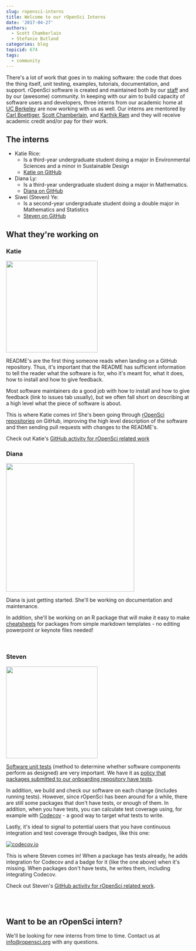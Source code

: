 ```yaml
---
slug: ropensci-interns
title: Welcome to our rOpenSci Interns
date: '2017-04-27'
authors:
  - Scott Chamberlain
  - Stefanie Butland
categories: blog
topicid: 674
tags:
  - community
---
```


There's a lot of work that goes in to making software: the code that does the thing itself, unit testing, examples, tutorials, documentation, and support. rOpenSci software is created and maintained both by our [staff](https://ropensci.org/about/#staff) and by our (awesome) community. In keeping with our aim to build capacity of software users and developers, three interns from our academic home at [UC Berkeley](https://bids.berkeley.edu/research) are now working with us as well. Our interns are mentored by [Carl Boettiger](https://ropensci.org/about/#team), [Scott Chamberlain](https://ropensci.org/about/#team), and [Karthik Ram](https://ropensci.org/about/#team) and they will receive academic credit and/or pay for their work.

## The interns

- Katie Rice:
    - Is a third-year undergraduate student doing a major in Environmental Sciences and a minor in Sustainable Design
    - [Katie on GitHub](https://github.com/katieroserice)
- Diana Ly:
    - Is a third-year undergraduate student doing a major in Mathematics.
	- [Diana on GitHub](https://github.com/diana-ly)
- Siwei (Steven) Ye:
    - Is a second-year undergraduate student doing a double major in Mathematics and Statistics
    - [Steven on GitHub](https://github.com/steven2249)

## What they're working on

### Katie

<img src="/assets/blog-images/2017-04-27-ropensci-interns/katie.jpg" width="250">

README's are the first thing someone reads when landing on a GitHub repository. Thus, it's important that the README has sufficient information to tell the reader what the software is for, who it's meant for, what it does, how to install and how to give feedback.

Most software maintainers do a good job with how to install and how to give feedback (link to issues tab usually), but we often fall short on describing at a high level what the piece of software is about.

This is where Katie comes in! She's been going through [rOpenSci repositories](https://github.com/ropensci) on GitHub, improving the high level description of the software and then sending pull requests with changes to the README's.

Check out Katie's [GitHub activity for rOpenSci related work](https://github.com/search?p=1&q=is%3Apr+involves%3Akatieroserice+user%3Aropensci&type=Issues)


### Diana

<img src="/assets/blog-images/2017-04-27-ropensci-interns/diana.jpg" width="350">

Diana is just getting started. She'll be working on documentation and maintenance.

In addition, she'll be working on an R package that will make it easy to make [cheatsheets](https://github.com/ropensci/cheatsheets) for packages from simple markdown templates - no editing powerpoint or keynote files needed!

<br>

### Steven

<img src="/assets/blog-images/2017-04-27-ropensci-interns/steven.JPG" width="250">

[Software unit tests](https://en.wikipedia.org/wiki/Unit_testing) (method to determine whether software components perform as designed) are very important. We have it as [policy that packages submitted to our onboarding repository have tests](https://ropensci.github.io/dev_guide/building.html#testing).

In addition, we build and check our software on each change (includes running tests). However, since rOpenSci has been around for a while, there are still some packages that don't have tests, or enough of them. In addition, when you have tests, you can calculate test coverage using, for example with [Codecov](https://codecov.io/) - a good way to target what tests to write.

Lastly, it's ideal to signal to potential users that you have continuous integration and test coverage through badges, like this one:

[![codecov.io](https://codecov.io/github/ropensci/rredlist/coverage.svg?branch=master)](https://codecov.io/github/ropensci/rredlist?branch=master)

This is where Steven comes in! When a package has tests already, he adds integration for Codecov and a badge for it (like the one above) when it's missing. When packages don't have tests, he writes them, including integrating Codecov.

Check out Steven's [GitHub activity for rOpenSci related work](https://github.com/search?p=1&q=is%3Apr+involves%3Asteven2249+user%3Aropensci&type=Issues).

<br><br>

## Want to be an rOpenSci intern?

We'll be looking for new interns from time to time. Contact us at [info@ropensci.org](mailto:info@ropensci.org) with any questions.
